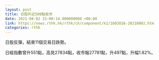 ```yaml
---
layout: post
title: 日股升近500點收市
date: 2021-08-02 15:00:14.000000000 +08:00
link: https://news.rthk.hk/rthk/ch/component/k2/1603816-20210802.htm
categories: rthk
---
```


日股反彈，結束11個交易日跌勢。

日經指數曾升551點，高見27834點，收市報27781點，升497點，升幅1.82%。
